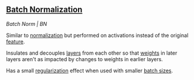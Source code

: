 ## [Batch Normalization](#batch-normalization)
*Batch Norm | BN*

Similar to [normalization](#normalization) but performed on activations instead of the original [feature](#feature).

Insulates and decouples [layers](#layers) from each other so that [weights](#weights) in later layers aren't as impacted by changes to weights in earlier layers.

Has a small [regularization](#regularzation) effect when used with smaller [batch sizes](#batch-size).